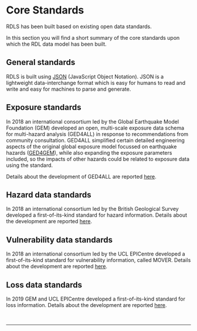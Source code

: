 # Core Standards

RDLS has been built based on existing open data standards.

In this section you will find a short summary of the core standards upon which the RDL data model has been built.


## General standards
RDLS is built using [JSON](https://www.json.org/json-en.html) (JavaScript Object Notation). JSON is a lightweight data-interchange format which is easy for humans to read and write and easy for machines to parse and generate.


## Exposure standards
In 2018 an international consortium led by the Global Earthquake Model Foundation (GEM) developed an open, multi-scale exposure data schema for multi-hazard analysis (GED4ALL) in response to recommendations from community consultation. GED4ALL simplified certain detailed engineering aspects of the original global exposure model focussed on earthquake hazards ([GED4GEM](https://journals.sagepub.com/doi/10.1177/8755293020919429)), while also expanding the exposure parameters included, so the impacts of other hazards could be related to exposure data using the standard.

Details about the development of GED4ALL are reported [here](https://riskdatalibrary.org/resources).


## Hazard data standards
In 2018 an international consortium led by the British Geological Survey developed a first-of-its-kind standard for hazard information.
Details about the development are reported [here](https://riskdatalibrary.org/resources).


## Vulnerability data standards
In 2018 an international consortium led by the UCL EPICentre developed a first-of-its-kind standard for vulnerability information, called MOVER.
Details about the development are reported [here](https://riskdatalibrary.org/resources).


## Loss data standards
In 2019 GEM and UCL EPICentre developed a first-of-its-kind standard for loss information.
Details about the development are reported [here](https://riskdatalibrary.org/resources).


<br><hr>
